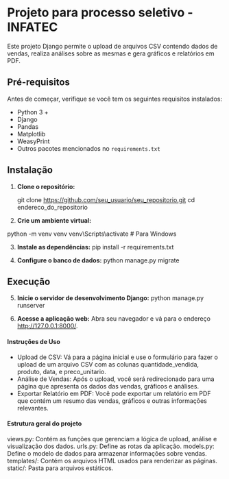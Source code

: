 # Projeto para processo seletivo - INFATEC

Este projeto Django permite o upload de arquivos CSV contendo dados de vendas, realiza análises sobre as mesmas e gera gráficos e relatórios em PDF.

## Pré-requisitos

Antes de começar, verifique se você tem os seguintes requisitos instalados:

- Python 3 +
- Django
- Pandas
- Matplotlib
- WeasyPrint
- Outros pacotes mencionados no `requirements.txt`

## Instalação

1. **Clone o repositório:**

   git clone https://github.com/seu_usuario/seu_repositorio.git
   cd endereco_do_repositorio

2. **Crie um ambiente virtual:**

python -m venv venv
venv\Scripts\activate     # Para Windows

3. **Instale as dependências:**
pip install -r requirements.txt

4. **Configure o banco de dados:**
python manage.py migrate


## Execução
5. **Inicie o servidor de desenvolvimento Django:**
python manage.py runserver

6. **Acesse a aplicação web:**
Abra seu navegador e vá para o endereço http://127.0.0.1:8000/.



#### Instruções de Uso
- Upload de CSV: Vá para a página inicial e use o formulário para fazer o upload de um arquivo CSV com as colunas quantidade_vendida, produto, data, e preco_unitario.
- Análise de Vendas: Após o upload, você será redirecionado para uma página que apresenta os dados das vendas, gráficos e análises.
- Exportar Relatório em PDF: Você pode exportar um relatório em PDF que contém um resumo das vendas, gráficos e outras informações relevantes.



#### Estrutura geral do projeto
views.py: Contém as funções que gerenciam a lógica de upload, análise e visualização dos dados.
urls.py: Define as rotas da aplicação.
models.py: Define o modelo de dados para armazenar informações sobre vendas.
templates/: Contém os arquivos HTML usados para renderizar as páginas.
static/: Pasta para arquivos estáticos.